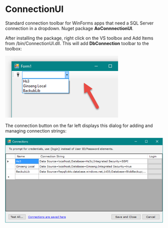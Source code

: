 # ConnectionUI

Standard connection toolbar for WinForms apps that need a SQL Server connection in a dropdown. Nuget package **AoConnnectionUI**.

After installing the package, right click on the VS toolbox and Add Items from /bin/ConnectionUI.dll. This will add **DbConnection** toolbar to the toolbox:

![toolbar](/toolbar.png)

The connection button on the far left displays this dialog for adding and managing connection strings:

![connections](/connections.png)
